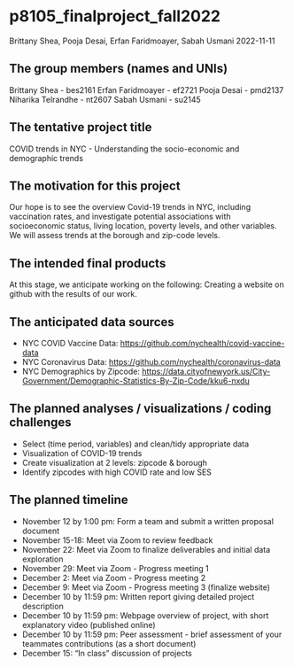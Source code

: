 p8105_finalproject_fall2022
================
Brittany Shea, Pooja Desai, Erfan Faridmoayer, Sabah Usmani
2022-11-11

## The group members (names and UNIs)

Brittany Shea - bes2161 Erfan Faridmoayer - ef2721 Pooja Desai - pmd2137
Niharika Telrandhe - nt2607 Sabah Usmani - su2145

## The tentative project title

COVID trends in NYC - Understanding the socio-economic and demographic
trends

## The motivation for this project

Our hope is to see the overview Covid-19 trends in NYC, including
vaccination rates, and investigate potential associations with
socioeconomic status, living location, poverty levels, and other
variables. We will assess trends at the borough and zip-code levels.

## The intended final products

At this stage, we anticipate working on the following: Creating a
website on github with the results of our work.

## The anticipated data sources

-   NYC COVID Vaccine Data:
    <https://github.com/nychealth/covid-vaccine-data>
-   NYC Coronavirus Data:
    <https://github.com/nychealth/coronavirus-data>
-   NYC Demographics by Zipcode:
    <https://data.cityofnewyork.us/City-Government/Demographic-Statistics-By-Zip-Code/kku6-nxdu>

## The planned analyses / visualizations / coding challenges

-   Select (time period, variables) and clean/tidy appropriate data
-   Visualization of COVID-19 trends
-   Create visualization at 2 levels: zipcode & borough
-   Identify zipcodes with high COVID rate and low SES

## The planned timeline

-   November 12 by 1:00 pm: Form a team and submit a written proposal
    document
-   November 15-18: Meet via Zoom to review feedback
-   November 22: Meet via Zoom to finalize deliverables and initial data
    exploration
-   November 29: Meet via Zoom - Progress meeting 1
-   December 2: Meet via Zoom - Progress meeting 2
-   December 9: Meet via Zoom - Progress meeting 3 (finalize website)
-   December 10 by 11:59 pm: Written report giving detailed project
    description
-   December 10 by 11:59 pm: Webpage overview of project, with short
    explanatory video (published online)
-   December 10 by 11:59 pm: Peer assessment - brief assessment of your
    teammates contributions (as a short document)
-   December 15: “In class” discussion of projects
